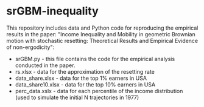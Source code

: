 # srGBM-inequality

This repository includes data and Python code for reproducing the empirical results in the paper: "Income Inequality and Mobility in geometric Brownian motion with stochastic resetting: Theoretical Results and Empirical Evidence of non-ergodicity":

* srGBM.py - this file contains the code for the empirical analysis conducted in the paper.
* rs.xlsx - data for the approximation of the resetting rate
* data_share.xlsx - data for the top 1% earners in USA
* data_share10.xlsx - data for the top 10% earners in USA
* perc_data.xslx - data for each percentile of the income distribution (used to simulate the initial N trajectories in 1977)

